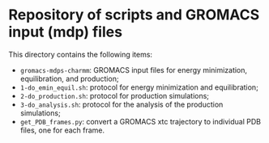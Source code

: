 # Repository of scripts and GROMACS input (mdp) files
This directory contains the following items:

* `gromacs-mdps-charmm`: GROMACS input files for energy minimization, equilibration, and production;
* `1-do_emin_equil.sh`: protocol for energy minimization and equilibration;
* `2-do_production.sh`: protocol for production simulations;
* `3-do_analysis.sh`: protocol for the analysis of the production simulations;
* `get_PDB_frames.py`: convert a GROMACS xtc trajectory to individual PDB files, one for each frame.
